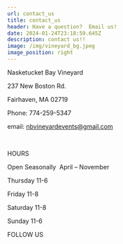 ```yaml
---
url: contact_us
title: contact_us
header: Have a question?  Email us!
date: 2024-01-24T23:18:59.645Z
description: contact us!!
image: /img/vineyard_bg.jpeg
image_position: right
---
```

Nasketucket Bay Vineyard

237 New Boston Rd.

Fairhaven, MA 02719



Phone: 774-259-5347

email: nbvineyardevents@gmail.com

<br/>

HOURS

Open Seasonally  April – November

Thursday 11-6

Friday 11-8

Saturday 11-8

Sunday 11-6



FOLLOW US
